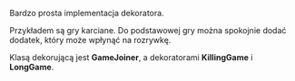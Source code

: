 Bardzo prosta implementacja dekoratora. 

Przykładem są gry karciane. Do podstawowej gry można spokojnie dodać dodatek, który może wpłynąć na rozrywkę. 

Klasą dekorującą jest **GameJoiner**, a dekoratorami **KillingGame** i **LongGame**.